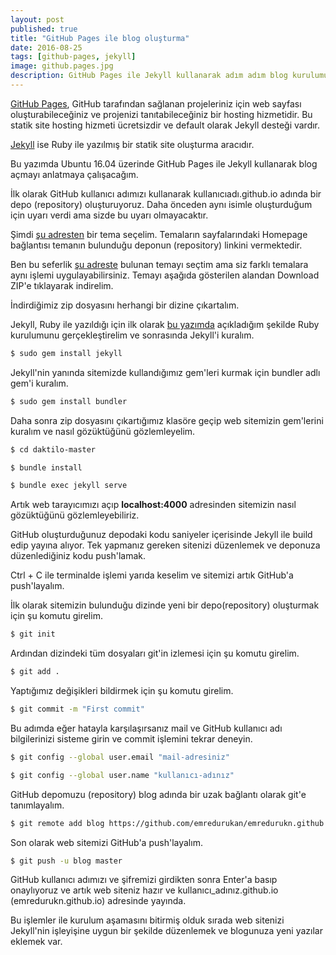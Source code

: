 ```yaml
---
layout: post
published: true
title: "GitHub Pages ile blog oluşturma"
date: 2016-08-25
tags: [github-pages, jekyll]
image: github.pages.jpg
description: GitHub Pages ile Jekyll kullanarak adım adım blog kurulumu
---
```



<a href="https://pages.github.com/" target="_blank">GitHub Pages</a>, GitHub tarafından sağlanan projeleriniz için web sayfası oluşturabileceğiniz ve projenizi tanıtabileceğiniz bir hosting hizmetidir. Bu statik site hosting hizmeti ücretsizdir ve default olarak Jekyll desteği vardır.

<center>
	<amp-img width="500" height="300" alt="GitHub Pages" layout="responsive" src="/assets/images/github.pages.jpg"></amp-img>
</center>


<a href="https://jekyllrb.com/" target="_blank">Jekyll</a> ise Ruby ile yazılmış bir statik site oluşturma aracıdır.

Bu yazımda Ubuntu 16.04 üzerinde GitHub Pages ile Jekyll kullanarak blog açmayı anlatmaya çalışacağım.


İlk olarak GitHub kullanıcı adımızı kullanarak kullanıcıadı.github.io adında bir depo (repository) oluşturuyoruz. Daha önceden aynı isimle oluşturduğum için uyarı verdi ama sizde bu uyarı olmayacaktır.

<center>
	<amp-img width="902" height="660" layout="responsive" src="/assets/images/repository-olusturma.png"></amp-img>
</center>


Şimdi <a href="http://jekyllthemes.org/" target="_blank">şu adresten</a> bir tema seçelim. Temaların sayfalarındaki Homepage bağlantısı temanın bulunduğu deponun (repository) linkini vermektedir.

Ben bu seferlik <a href="https://github.com/kronik3r/daktilo" target="_blank">şu adreste</a> bulunan temayı seçtim ama siz farklı temalara aynı işlemi uygulayabilirsiniz. Temayı aşağıda gösterilen alandan Download ZIP'e tıklayarak indirelim.

<center>
	<amp-img width="1138" height="575" layout="responsive" src="/assets/images/download-repository.png"></amp-img>
</center>


İndirdiğimiz zip dosyasını herhangi bir dizine çıkartalım.


Jekyll, Ruby ile yazıldığı için ilk olarak <a href="https://emredurukn.github.io/2016/08/19/ubuntu-uzerinde-rails-kurulumu.html" target="_blank">bu yazımda</a> açıkladığım şekilde Ruby kurulumunu gerçekleştirelim ve sonrasında Jekyll'i kuralım. 

```bash
$ sudo gem install jekyll
```

Jekyll'nin yanında sitemizde kullandığımız gem'leri kurmak için bundler adlı gem'i kuralım. 

```bash
$ sudo gem install bundler
```

Daha sonra zip dosyasını çıkartığımız klasöre geçip web sitemizin gem'lerini kuralım ve nasıl gözüktüğünü gözlemleyelim.

```bash
$ cd daktilo-master

$ bundle install

$ bundle exec jekyll serve
```

Artık web tarayıcımızı açıp **localhost:4000** adresinden sitemizin nasıl gözüktüğünü gözlemleyebiliriz. 

<center>
	<amp-img width="718" height="381" layout="responsive" src="/assets/images/local-jekyll.png"></amp-img>
</center>


GitHub oluşturduğunuz depodaki kodu saniyeler içerisinde Jekyll ile build edip yayına alıyor. Tek yapmanız gereken sitenizi düzenlemek ve deponuza düzenlediğiniz kodu push'lamak.

Ctrl + C ile terminalde işlemi yarıda keselim ve sitemizi artık GitHub'a push'layalım.


İlk olarak sitemizin bulunduğu dizinde yeni bir depo(repository) oluşturmak için şu komutu girelim.  

```bash
$ git init
```

Ardından dizindeki tüm dosyaları git'in izlemesi için şu komutu girelim.

```bash
$ git add .
```

Yaptığımız değişikleri bildirmek için şu komutu girelim.

```bash
$ git commit -m "First commit"
```

Bu adımda eğer hatayla karşılaşırsanız mail ve GitHub kullanıcı adı bilgilerinizi sisteme girin ve commit işlemini tekrar deneyin.

```bash
$ git config --global user.email "mail-adresiniz"

$ git config --global user.name "kullanıcı-adınız"
```

GitHub depomuzu (repository) blog adında bir uzak bağlantı olarak git'e tanımlayalım.

```bash
$ git remote add blog https://github.com/emredurukan/emredurukn.github.io.git
```

Son olarak web sitemizi GitHub'a push'layalım.

```bash
$ git push -u blog master
```

GitHub kullanıcı adımızı ve şifremizi girdikten sonra Enter'a basıp onaylıyoruz ve artık web siteniz hazır ve kullanıcı_adınız.github.io (emredurukn.github.io) adresinde yayında.


Bu işlemler ile kurulum aşamasını bitirmiş olduk sırada web sitenizi Jekyll'nin işleyişine uygun bir şekilde düzenlemek ve blogunuza yeni yazılar eklemek var.
